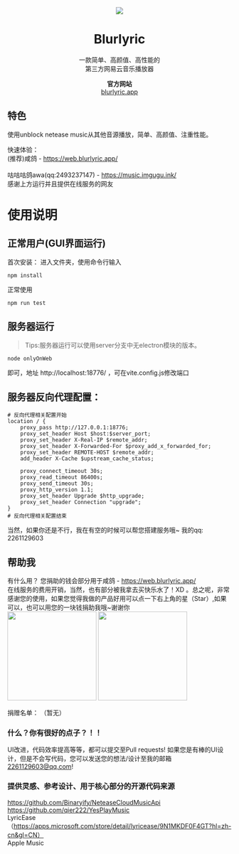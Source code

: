 <p align="center">
<img src="https://s3.bmp.ovh/imgs/2022/07/23/69ca188a3b20cbf0.png"/>
</p>

<div align="center">

# Blurlyric
一款简单、高颜值、高性能的  
第三方网易云音乐播放器

</div>
<div align="center">

**官方网站**  
[blurlyric.app](https://blurlyric.app)

</div>

## 特色
使用unblock netease music从其他音源播放，简单、高颜值、注重性能。

快速体验：<br>
<a herf="https://web.blurlyric.app/">(推荐)咸鸽 - https://web.blurlyric.app/</a><br>
<br>
<a herf="https://music.imgugu.ink/">咕咕咕鸽awa(qq:2493237147) - https://music.imgugu.ink/</a><br>
感谢上方运行并且提供在线服务的网友

# 使用说明
## 正常用户(GUI界面运行)
首次安装： 进入文件夹，使用命令行输入
```
npm install
```
正常使用
```
npm run test
```

## 服务器运行
> Tips:服务器运行可以使用server分支中无electron模块的版本。
```
node onlyOnWeb
```
即可，地址 http://localhost:18776/ ，可在vite.config.js修改端口

## 服务器反向代理配置：
```
# 反向代理相关配置开始
location / {
    proxy_pass http://127.0.0.1:18776;
    proxy_set_header Host $host:$server_port;
    proxy_set_header X-Real-IP $remote_addr;
    proxy_set_header X-Forwarded-For $proxy_add_x_forwarded_for;
    proxy_set_header REMOTE-HOST $remote_addr;
    add_header X-Cache $upstream_cache_status;

    proxy_connect_timeout 30s;
    proxy_read_timeout 86400s;
    proxy_send_timeout 30s;
    proxy_http_version 1.1;
    proxy_set_header Upgrade $http_upgrade;
    proxy_set_header Connection "upgrade";
}
# 反向代理相关配置结束
```


当然，如果你还是不行，我在有空的时候可以帮您搭建服务哦~
我的qq: 2261129603

## 帮助我
有什么用？ 您捐助的钱会部分用于<a herf="https://web.blurlyric.app/">咸鸽 - https://web.blurlyric.app/</a><br>在线服务的费用开销，当然，也有部分被我拿去买快乐水了！XD 。总之呢，非常感谢您的使用，如果您觉得我做的产品好用可以点一下右上角的星（Star）,如果可以，也可以用您的一块钱捐助我哦~谢谢你<br>
<img style="width: 200px" src="https://gozaoo.github.io/image/zfbSK.jpg">
<img style="width: 200px" src="https://gozaoo.github.io/image/wxSK.png"><br>

捐赠名单：
（暂无）

### 什么？你有很好的点子？！！
UI改进，代码效率提高等等，都可以提交至Pull requests! 如果您是有棒的UI设计，但是不会写代码，您可以发送您的想法/设计至我的邮箱 2261129603@qq.com!

### 提供灵感、参考设计、用于核心部分的开源代码来源
https://github.com/Binaryify/NeteaseCloudMusicApi<br>
https://github.com/qier222/YesPlayMusic<br>
LyricEase（https://apps.microsoft.com/store/detail/lyricease/9N1MKDF0F4GT?hl=zh-cn&gl=CN）<br>
Apple Music
